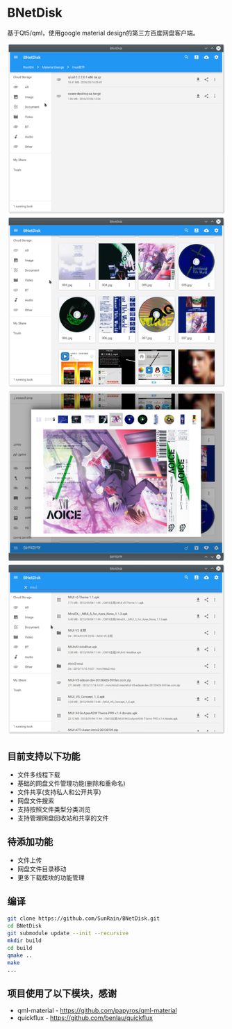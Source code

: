  BNetDisk
=========================

基于Qt5/qml，使用google material design的第三方百度网盘客户端。

![](image/screenshot/1.png) 
![](image/screenshot/2.png) 
![](image/screenshot/3.png) 
![](image/screenshot/4.png) 

目前支持以下功能
--------
* 文件多线程下载
* 基础的网盘文件管理功能(删除和重命名)
* 文件共享(支持私人和公开共享)
* 网盘文件搜索
* 支持按照文件类型分类浏览
* 支持管理网盘回收站和共享的文件


待添加功能
--------
* 文件上传
* 网盘文件目录移动
* 更多下载模块的功能管理


编译
-----------
```bash
git clone https://github.com/SunRain/BNetDisk.git
cd BNetDisk
git submodule update --init --recursive
mkdir build
cd build
qmake ..
make
...
```

项目使用了以下模块，感谢
-----------
* qml-material - https://github.com/papyros/qml-material
* quickflux - https://github.com/benlau/quickflux




